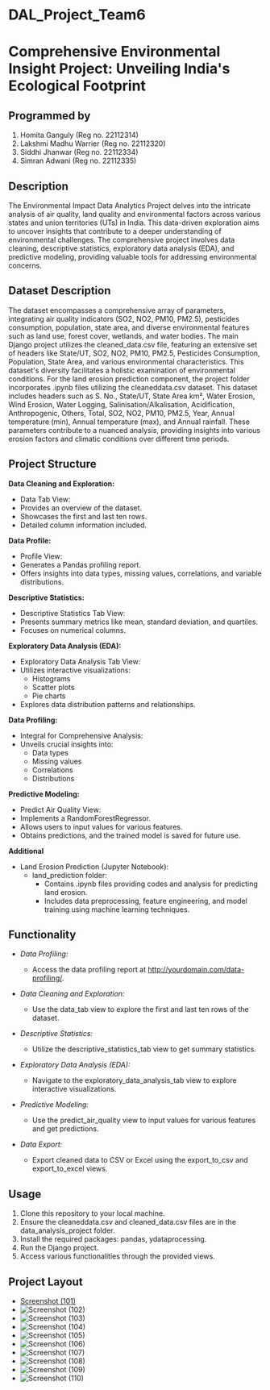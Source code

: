 # DAL_Project_Team6
# Comprehensive Environmental Insight Project: Unveiling India's Ecological Footprint

## Programmed by
1. Homita Ganguly (Reg no. 22112314) 
2. Lakshmi Madhu Warrier (Reg no. 22112320)
3. Siddhi Jhanwar (Reg no. 22112334)
4. Simran Adwani (Reg no. 22112335) 

## Description
The Environmental Impact Data Analytics Project delves into the intricate analysis of air quality, land quality and environmental factors across various states and union territories (UTs) in India. This data-driven exploration aims to uncover insights that contribute to a deeper understanding of environmental challenges. The comprehensive project involves data cleaning, descriptive statistics, exploratory data analysis (EDA), and predictive modeling, providing valuable tools for addressing environmental concerns.

## Dataset Description
The dataset encompasses a comprehensive array of parameters, integrating air quality indicators (SO2, NO2, PM10, PM2.5), pesticides consumption, population, state area, and diverse environmental features such as land use, forest cover, wetlands, and water bodies. The main Django project utilizes the cleaned_data.csv file, featuring an extensive set of headers like State/UT, SO2, NO2, PM10, PM2.5, Pesticides Consumption, Population, State Area, and various environmental characteristics. This dataset's diversity facilitates a holistic examination of environmental conditions.
For the land erosion prediction component, the project folder incorporates .ipynb files utilizing the cleaneddata.csv dataset. This dataset includes headers such as S. No., State/UT, State Area km², Water Erosion, Wind Erosion, Water Logging, Salinisation/Alkalisation, Acidification, Anthropogenic, Others, Total, SO2, NO2, PM10, PM2.5, Year, Annual temperature (min), Annual temperature (max), and Annual rainfall. These parameters contribute to a nuanced analysis, providing insights into various erosion factors and climatic conditions over different time periods.

## Project Structure

 **Data Cleaning and Exploration:**

  - Data Tab View:
   - Provides an overview of the dataset.
   - Showcases the first and last ten rows.
   - Detailed column information included.

 **Data Profile:**

  - Profile View:
   - Generates a Pandas profiling report.
   - Offers insights into data types, missing values, correlations, and variable distributions.

 **Descriptive Statistics:**

  - Descriptive Statistics Tab View:
   - Presents summary metrics like mean, standard deviation, and quartiles.
   - Focuses on numerical columns.

 **Exploratory Data Analysis (EDA):**

  - Exploratory Data Analysis Tab View:
   - Utilizes interactive visualizations:
     - Histograms
     - Scatter plots
     - Pie charts
   - Explores data distribution patterns and relationships.

 **Data Profiling:**

  - Integral for Comprehensive Analysis:
   - Unveils crucial insights into:
     - Data types
     - Missing values
     - Correlations
     - Distributions

 **Predictive Modeling:**

  - Predict Air Quality View:
   - Implements a RandomForestRegressor.
   - Allows users to input values for various features.
   - Obtains predictions, and the trained model is saved for future use.

  **Additional**
   - Land Erosion Prediction (Jupyter Notebook):
      - land_prediction folder:
        - Contains .ipynb files providing codes and analysis for predicting land erosion.
        - Includes data preprocessing, feature engineering, and model training using machine learning techniques.


## Functionality

- *Data Profiling:*
  - Access the data profiling report at http://yourdomain.com/data-profiling/.

- *Data Cleaning and Exploration:*
  - Use the data_tab view to explore the first and last ten rows of the dataset.

- *Descriptive Statistics:*
  - Utilize the descriptive_statistics_tab view to get summary statistics.

- *Exploratory Data Analysis (EDA):*
  - Navigate to the exploratory_data_analysis_tab view to explore interactive visualizations.

- *Predictive Modeling:*
  - Use the predict_air_quality view to input values for various features and get predictions.

- *Data Export:*
  - Export cleaned data to CSV or Excel using the export_to_csv and export_to_excel views.

## Usage

1. Clone this repository to your local machine.
2. Ensure the cleaneddata.csv and cleaned_data.csv files are in the data_analysis_project folder.
3. Install the required packages: pandas, ydataprocessing.
4. Run the Django project.
5. Access various functionalities through the provided views.

## Project Layout
  - [Screenshot (101)](https://github.com/lwarrier07/DAL_Project/assets/118895179/17728df4-c179-4f24-a44f-021932d80a99)
  - ![Screenshot (102)](https://github.com/lwarrier07/DAL_Project/assets/118895179/d83abbf7-3e0f-45f4-a24f-e32480689270)
  - ![Screenshot (103)](https://github.com/lwarrier07/DAL_Project/assets/118895179/f9631488-b4ab-47eb-992d-ba77f29a69cc)
  - ![Screenshot (104)](https://github.com/lwarrier07/DAL_Project/assets/118895179/8aebe47e-ca50-4758-8d9f-1c410de73727)
  - ![Screenshot (105)](https://github.com/lwarrier07/DAL_Project/assets/118895179/6b6acea3-ad3f-4529-aac9-0bf47ce1ef2b)
  - ![Screenshot (106)](https://github.com/lwarrier07/DAL_Project/assets/118895179/0ceb9126-d82f-4fb3-971e-5550dcce3fab)
  - ![Screenshot (107)](https://github.com/lwarrier07/DAL_Project/assets/118895179/f65cecb9-de9a-444c-88b9-4495efcc4f67)
  - ![Screenshot (108)](https://github.com/lwarrier07/DAL_Project/assets/118895179/b452db90-52ce-44cc-8673-b991d06d98bc)
  - ![Screenshot (109)](https://github.com/lwarrier07/DAL_Project/assets/118895179/02f7500c-16d5-43cd-b54c-298ba60402ea)
  - ![Screenshot (110)](https://github.com/lwarrier07/DAL_Project/assets/118895179/ea3ef4cb-7914-4c3c-9d15-e113b8f51fa4)



